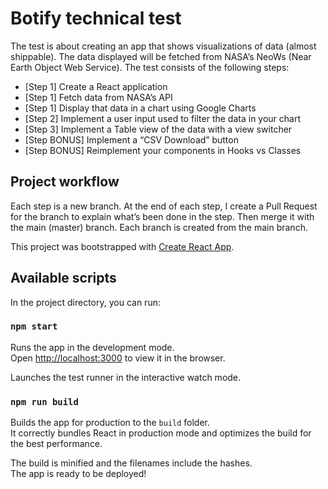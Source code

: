 # Botify technical test

The test is about creating an app that shows visualizations of data (almost shippable).
The data displayed will be fetched from NASA’s NeoWs (Near Earth Object Web Service).
The test consists of the following steps:

* [Step 1] Create a React application
* [Step 1] Fetch data from NASA’s API
* [Step 1] Display that data in a chart using Google Charts
* [Step 2] Implement a user input used to filter the data in your chart
* [Step 3] Implement a Table view of the data with a view switcher
* [Step BONUS] Implement a “CSV Download” button
* [Step BONUS] Reimplement your components in Hooks vs Classes

## Project workflow
Each step is a new branch. At the end of each step, I create a Pull Request for the branch
to explain what’s been done in the step. Then merge it with the main (master) branch. Each branch is created from the main branch.


This project was bootstrapped with [Create React App](https://github.com/facebook/create-react-app).

## Available scripts

In the project directory, you can run:

### `npm start`

Runs the app in the development mode.\
Open [http://localhost:3000](http://localhost:3000) to view it in the browser.

Launches the test runner in the interactive watch mode.

### `npm run build`

Builds the app for production to the `build` folder.\
It correctly bundles React in production mode and optimizes the build for the best performance.

The build is minified and the filenames include the hashes.\
The app is ready to be deployed!
